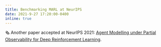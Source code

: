 ```yaml
---
title: Benchmarking MARL at NeurIPS
date: 2021-9-27 17:20:00-0400
inline: true
---
```


:newspaper_roll: Another paper accepted at NeurIPS 2021: [Agent Modelling under Partial Observability for Deep Reinforcement Learning](https://openreview.net/forum?id=QcwJmp1sTnk).
